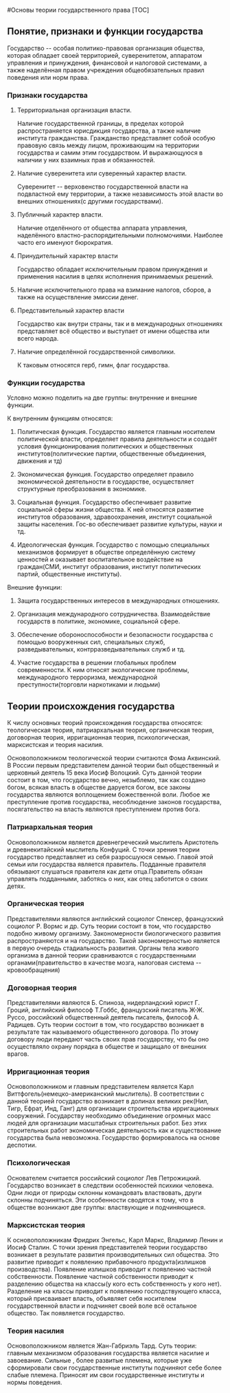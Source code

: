 #Основы теории государственного права
[TOC]
## Понятие, признаки и функции государства

Государство -- особая политико-правовая организация общества, которая обладает своей территорией, суверенитетом, аппаратом управления и принуждения, финансовой и налоговой системами, а также наделённая правом учреждения общеобязательных правил поведения или норм права.

### Признаки государства

1. Территориальная организация власти. 
    
    Наличие государственной границы, в пределах которой распространяется юрисдикция государства, а также наличие института гражданства. Гражданство представляет собой особую правовую связь между лицом, проживающим на территории государства и самим этим государством. И выражающуюся в наличии у них взаимных прав и обязанностей.

2. Наличие суверенитета или суверенный характер власти.

    Суверенитет -- верховенство государственной власти на  подвластной ему территории, а также независимость этой власти во внешних отношениях(с другими государствами).

3. Публичный характер власти.

    Наличие отделённого от общества аппарата управления, наделённого властно-распорядительными полномочиями. Наиболее часто его именуют бюрократия.

4. Принудительный характер власти

    Государство обладает исключительным правом принуждения и применения насилия в целях исполнения принимаемых решений.

5. Наличие исключительного права на взимание налогов, сборов, а также на осуществление эмиссии денег.

6. Представительный характер власти

    Государство как внутри страны, так и в международных отношениях представляет всё общество и выступает от имени общества или всего народа.

7. Наличие определённой государственной символики.

    К таковым относятся герб, гимн, флаг государства.

### Функции государства

Условно можно поделить на две группы: внутренние и внешние функции.

К внутренним функциям относятся: 

1. Политическая функция. Государство является главным носителем политической власти, определяет правила деятельности и создаёт условия функционирования политических и общественных институтов(политические партии, общественные объединения, движения и тд)

2. Экономическая функция. Государство определяет правило экономической деятельности в государстве, осуществляет структурные преобразования в экономике.

3. Социальная функция. Государство обеспечивает развитие социальной сферы жизни общества. К ней относятся развитие институтов образования, здравоохранения, институт социальной защиты населения. Гос-во обеспечивает развитие культуры, науки и тд.

4. Идеологическая функция. Государство с помощью специальных механизмов формирует в обществе определённую систему ценностей и оказывает воспитательное воздействие на граждан(СМИ, институт образования, институт политических партий, общественные институты).

Внешние функции:

1. Защита государственных интересов в международных отношениях. 

2. Организация международного сотрудничества. Взаимодействие государств в политике, экономике, социальной сфере. 

3. Обеспечение обороноспособности и безопасности государства с помощью вооруженных сил, специальных служб, разведывательных, контрразведывательных служб и тд.

4. Участие государства в решении глобальных проблем современности. К ним относят экологические проблемы, международного терроризма, международной преступности(торговли наркотиками и людьми)

## Теории происхождения государства

К числу основных теорий происхождения государства относятся: теологическая теория, патриархальная теория, органическая теория, договорная теория, ирригационная теория, психологическая, марксистская и теория насилия.

Основоположником теологической теории считаются Фома Аквинский. В России первым представителем данной теории был общественный и церковный деятель 15 века Иосиф Волоцкий. Суть данной теории состоит в том, что государство вечно, незыблемо, так как создано богом, всякая власть в обществе даруется богом, все законы государства являются воплощением божественной воли. Любое же преступление против государства, несоблюдение законов государства, посягательство на власть являются преступлением против бога.

### Патриархальная теория

Основоположником является древнегреческий мыслитель Аристотель и древнекитайский мыслитель Конфуций. С точки зрения теории государство представляет из себя разросшуюся семью. Главой этой семьи или государства является правитель. Подданные правителя обязывают слушаться правителя как дети отца.Правитель обязан управлять подданными, заботясь о них, как отец заботится о своих детях.

### Органическая теория

Представителями являются английский социолог Спенсер, французский социолог Р. Вормс и др. Суть теории состоит в том, что государство подобно живому организму. Закономерности биологического развития распространяются и на государство. Такой закономерностью является в первую очередь стадиальность развития. Органы тела живого организма в данной теории сравниваются с государственными органами(правительство в качестве мозга, налоговая система -- кровообращения)

### Договорная теория

Представителями являются Б. Спиноза, нидерландский юрист Г. Гроций, английский философ Т.Гоббс, французский писатель Ж-Ж. Руссо, российский общественный деятель писатель, философ А. Радищев. Суть теории состоит в том, что государство возникает в результате так называемого общественного договора. По этому договору люди передают часть своих прав государству, что бы оно осуществляло охрану порядка в обществе и защищало от внешних врагов. 

### Ирригационная теория

Основоположником и главным представителем является Карл Виттфогель(немецко-американский мыслитель). В соответствии с данной теорией государство возникает в долинах великих рек(Нил, Тигр, Ефрат, Инд, Ганг) для организации строительства ирригационных сооружений. Государству необходимо объединение огромных масс людей для организации масштабных строительных работ. Без этих строительных работ экономическая деятельность как и существование государства была невозможна. Государство формировалось на основе деспотии.

### Психологическая

Основателем считается российский социолог Лев Петрожицкий. Государство возникает в следствии особенностей психики человека. Одни люди от природы склонны командовать властвовать, други склонны подчиняться. Эти особенности сводятся к тому, что в обществе возникают две группы: властвующие и подчиняющиеся.

### Марксистская теория

К основоположникам Фридрих Энгельс, Карл Маркс, Владимир Ленин и Иосиф Сталин. С точки зрения представителей теории государство возникает в результате развития производительных сил общества. Это развитие приводит к появлению прибавочного продукта(излишков производства). Появление излишков приводит к появлению частной собственности. Появление частной собственности приводит к разделению общества на классы(у кого есть собственность у кого нет). Разделение на классы приводит к появлению господствующего класса, который присваивает власть, объявляет себя носителем государственной власти и подчиняет своей воле всё остальное общество. Так появляется государство.

### Теория насилия

Основоположником является Жан-Габриэль Тард. Суть теории: главным механизмом образования государства является насилие и завоевание. Сильные , более развитые племена, которые уже сформировали свои государственные институты подчиняют себе более слабые племена. Приносят им свои государственные институты и нормы поведения.